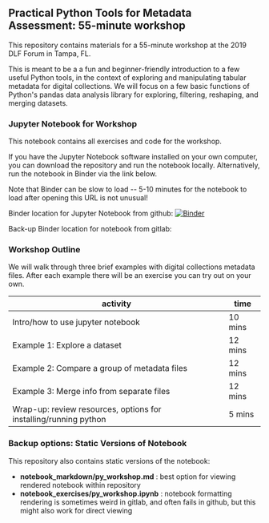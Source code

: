 ## Practical Python Tools for Metadata Assessment: 55-minute workshop

This repository contains materials for a 55-minute workshop at the 2019 DLF Forum in Tampa, FL. 

This is meant to be a a fun and beginner-friendly introduction to a few useful Python tools, in the context of exploring and manipulating tabular metadata for digital collections. We will focus on a few basic functions of Python's pandas data analysis library for exploring, filtering, reshaping, and merging datasets.


### Jupyter Notebook for Workshop 

This notebook contains all exercises and code for the workshop. 

If you have the Jupyter Notebook software installed on your own computer, you can download the repository and run the notebook locally. Alternatively, run the notebook in Binder via the link below. 

Note that Binder can be slow to load -- 5-10 minutes for the notebook to load after opening this URL is not unusual! 

Binder location for Jupyter Notebook from github: 
[![Binder](https://mybinder.org/badge_logo.svg)](https://mybinder.org/v2/gl/morganem%2Fpy-workshop-dlf2019/master)

Back-up Binder location for notebook from gitlab: 


### Workshop Outline

We will walk through three brief examples with digital collections metadata files. After each example there will be an exercise you can try out on your own. 

| activity | time |
| ------ | ------ |
| Intro/how to use jupyter notebook | 10 mins   |
| Example 1: Explore a dataset|  12 mins | 
| Example 2: Compare a group of metadata files | 12 mins| 
| Example 3: Merge info from separate files  |  12 mins | 
| Wrap-up: review resources, options for installing/running python | 5 mins| 


### Backup options: Static Versions of Notebook 

This repository also contains static versions of the notebook:
* **notebook_markdown/py_workshop.md** : best option for viewing rendered notebook within repository 
* **notebook_exercises/py_workshop.ipynb** : notebook formatting rendering is sometimes weird in gitlab, and often fails in github, but this might also work for direct viewing
 

